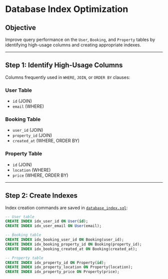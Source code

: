 # Database Index Optimization

## Objective
Improve query performance on the `User`, `Booking`, and `Property` tables by identifying high-usage columns and creating appropriate indexes.

---

## Step 1: Identify High-Usage Columns

Columns frequently used in `WHERE`, `JOIN`, or `ORDER BY` clauses:

### User Table
- `id` (JOIN)
- `email` (WHERE)

### Booking Table
- `user_id` (JOIN)
- `property_id` (JOIN)
- `created_at` (WHERE, ORDER BY)

### Property Table
- `id` (JOIN)
- `location` (WHERE)
- `price` (WHERE, ORDER BY)

---

## Step 2: Create Indexes

Index creation commands are saved in [`database_index.sql`](./database_index.sql):

```sql
-- User table
CREATE INDEX idx_user_id ON User(id);
CREATE INDEX idx_user_email ON User(email);

-- Booking table
CREATE INDEX idx_booking_user_id ON Booking(user_id);
CREATE INDEX idx_booking_property_id ON Booking(property_id);
CREATE INDEX idx_booking_created_at ON Booking(created_at);

-- Property table
CREATE INDEX idx_property_id ON Property(id);
CREATE INDEX idx_property_location ON Property(location);
CREATE INDEX idx_property_price ON Property(price);
